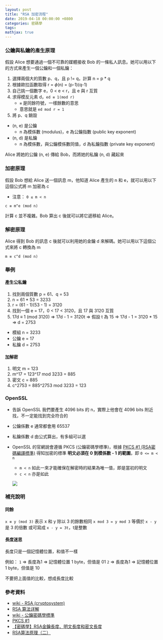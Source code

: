 ```yaml
---
layout: post
title: "RSA 加密流程"
date: 2019-04-18 00:00:00 +0800
categories: 密碼學
tags: 
mathjax: true
---
```


### 公鑰與私鑰的產生原理

假設 Alice 想要通過一個不可靠的媒體接收 Bob 的一條私人訊息。她可以用以下的方式來產生一個公鑰和一個私鑰：

1. 選擇兩個大的質數 p、q，且 p != q，計算 n = p * q
2. 根據歐拉函數取得 r = $\phi$(n) = (p-1)(q-1)
3. 自己挑一個數字 e，0 < e < r，且 e 與 r 互質
4. 求得模反元素 d，```ed ≡ 1(mod r)```
    - `≡` 是同餘符號，一樣餘數的意思
    - 意思就是 ```ed mod r = 1```
5. 將 p、q 銷毀

- (n, e) 是公鑰
    - n 為模係數 (modulus)，e 為公鑰指數 (public key exponent) 
- (n, d) 是私鑰
    - n 為模係數，與公鑰模係數同值，d 為私鑰指數 (private key exponent)

Alice 將她的公鑰 (n, e) 傳給 Bob，而將她的私鑰 (n, d) 藏起來

### 加密原理

假設 Bob 想給 Alice 送一個訊息 m，他知道 Alice 產生的 n 和 e，就可以用以下這個公式將 m 加密為 c
- 注意： ```0 ≤ m < n```

```
c ≡ m^e (mod n)
```

計算 c 並不複雜。Bob 算出 c 後就可以將它遞移給 Alice。

### 解密原理

Alice 得到 Bob 的訊息 c 後就可以利用她的金鑰 d 來解碼。她可以用以下這個公式來將 c 轉換為 m

```
m ≡ c^d (mod n)
```

### 舉例

#### 產生公私鑰

1. 找到兩個質數 p = 61、q = 53
2. n = 61 * 53 = 3233
3. r = (61 - 1)(53 - 1) = 3120
4. 找到一個 e = 17，0 < 17 < 3120，且 17 與 3120 互質
5. 17d ≡ 1 (mod 3120)
=> 17d - 1 = 3120t
=> 假設 t 為 15
=> 17d - 1 = 3120 * 15
=> d = 2753

- 模組 n = 3233
- 公鑰 e = 17
- 私鑰 d = 2753

#### 加解密

1. 明文 m = 123
2. m^17 = 123^17 mod 3233 = 885
3. 密文 c = 885
4. c^2753 = 885^2753 mod 3233 = 123

### OpenSSL

- 告訴 OpenSSL 我們要產生 4096 bits 的 n，實際上他會在 4096 bits 附近找，不一定能找到完全符合的
- 公鑰係數 e 通常都會用 65537
- 私鑰係數 d 由公式算出，有多組可以選
- OpenSSL 的官網說會遵循 PKCS (公鑰密碼學標準)，根據 [PKCS #1 (RSA密碼編譯標準)](https://web.archive.org/web/20061210143154/http://www.rsasecurity.com/rsalabs/node.asp?id=2125) 得知加密的標準 **明文必須在 0 到模係數 - 1 的範圍**，即 ```0 <= m < n```
    - ```m < n``` 如此一來才能確保在解密時的結果為唯一值，即是當初的明文
    - ```c < n``` 亦是如此

    ![](https://i.imgur.com/8mG3aUu.png)

### 補充說明

#### 同餘

```x ≡ y (mod 3)```
表示 x 和 y 除以 3 的餘數相同
```x mod 3 = y mod 3```
等價於 ```x - y``` 是 3 的倍數
或可寫成 ```x - y = 3t```，t是整數 

#### 長度迷思

長度只是一個記憶體位置，和值不一樣

例如：
```1``` => 長度為1 => 記憶體位置 1 byte，但值是 01
```2``` => 長度為1 => 記憶體位置 1 byte，但值是 10

不要把上面值的比較，想成長度比較

### 參考資料

- [wiki - RSA (cryptosystem)](https://en.wikipedia.org/wiki/RSA_(cryptosystem))
- [RSA 算法详解](https://www.guideep.com/read?guide=5676830073815040)
- [wiki - 公鑰密碼學標準](https://zh.wikipedia.org/wiki/%E5%85%AC%E9%92%A5%E5%AF%86%E7%A0%81%E5%AD%A6%E6%A0%87%E5%87%86)
- [PKCS #1](https://web.archive.org/web/20061210143154/http://www.rsasecurity.com/rsalabs/node.asp?id=2125)
- [【密碼學】RSA金鑰長度、明文長度和密文長度](https://www.itread01.com/content/1545649268.html)
- [RSA算法原理（二）](http://www.ruanyifeng.com/blog/2013/07/rsa_algorithm_part_two.html)